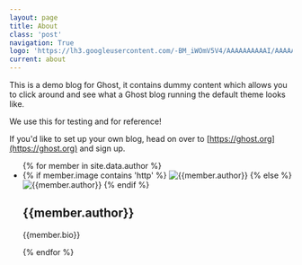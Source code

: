```yaml
---
layout: page
title: About
class: 'post'
navigation: True
logo: 'https://lh3.googleusercontent.com/-BM_iWOmV5V4/AAAAAAAAAAI/AAAAAAAAAVI/w5rfSEMC-D4/s149-p-rw-no/photo.jpg'
current: about
---
```


This is a demo blog for Ghost, it contains dummy content which allows you to click around and see what a Ghost blog running the default theme looks like.

We use this for testing and for reference!

If you'd like to set up your own blog, head on over to [https://ghost.org](https://ghost.org) and sign up.

<ul>
  {% for member in site.data.author %}
  <li>
    {% if member.image contains 'http' %}
    <img src="{{member.image}}" alt="{{member.author}}" />
    {% else %}
    <img src="{{member.image | prepend: site.baseurl}}" alt="{{member.author}}" />
    {% endif %}
    <h2>{{member.author}}</h2>
    <p>
      {{member.bio}}
    </p>
  </li>
  {% endfor %}
</ul>
